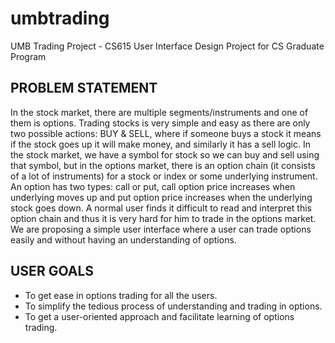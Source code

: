 # umbtrading
UMB Trading Project - CS615 User Interface Design Project for CS Graduate Program

## PROBLEM STATEMENT
In the stock market, there are multiple segments/instruments and one of them is options. Trading stocks is very simple and easy as there are only two possible actions: BUY & SELL, where if someone buys a stock it means if the stock goes up it will make money, and similarly it has a sell logic. In the stock market, we have a symbol for stock so we can buy and sell using that symbol, but in the options market, there is an option chain (it consists of a lot of instruments) for a stock or index or some underlying instrument. An option has two types: call or put, call option price increases when underlying moves up and put option price increases when the underlying stock goes down. A normal user finds it difficult to read and interpret this option chain and thus it is very hard for him to trade in the options market. We are proposing a simple user interface where a user can trade options easily and without having an understanding of options.

## USER GOALS
* To get ease in options trading for all the users.
* To simplify the tedious process of understanding and trading in options.
* To get a user-oriented approach and facilitate learning of options trading.
